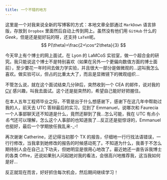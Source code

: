 ```yaml
---
title: 一个不错的地方
---
```


这里是一个对我来说全新的写博客的方式：本地文章全部通过 `MarkDown` 语言排版，存放到 `Dropbox` 里面然后自动上传到网上。虽然没有他们用 `GitHub` 什么的 *Geek*，但是还是挺好玩的呀，还支持 `LaTeX`呢。
$$
P(\theta)=\frac{2+\cos^2\theta}{3}
$$

今天早上有个博士的网上面试，在 Lyon 的 LaMCoS 实验室，做一个超合金的研究。我只能说这个博士不是特别喜欢（如果在另外一个更偏向数值方面的博士面前），至少要花一年时间去做力学实验，并且很大一部分是做微观的...这叫我怎么喜欢。做实验可以，但占的比重太大了，而且是显微镜下的微观组织...

不管怎么说，就在这个面试结束几分钟后，突然收到一个 CEA 的邮件，说对我的 [CV](https://www.dropbox.com/s/w2q717n2dibkvd6/cvfr_tianyili.pdf) 感兴趣，叫我去面试。这个还是挺突然的，希望自己能好好把握住。

在本人五年工程师毕业之际，不管是出于什么想感谢下，感谢下在这几年中帮助过我的人，前天去 UTC 答辩最后的实习，见到了 Emmanuel，说哪次和 Faurecia 一个人事部聊天还不知道是什么，竟然还聊到了我...怎么可能，我在 UTC 有点小*名气*还可以理解，怎么这个人事部的也知道我了...反正还是挺惊讶的，Emmanuel 也挺好，最后一个学期放任我乱来-_-!

再次谢谢 Catherine，还记得当初那个 TX 的报告，仔细地一行行找法语错误，一行行修改，当我拿到她修改的报告的时候感动死了。不知道为什么，我善于不怎么期待别人会在自己上下功夫，但她明显是很用心地改了。最近她还一直告诉我博士的各类 Offre，还说如果别人问起她对我的看法，会很高兴地推荐我，这当我如何是好...

反正就现在而言，好好抓住每次机会，然后期间继续学习！
